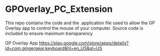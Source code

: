 # GPOverlay_PC_Extension

This repo contains the code and the .application file used to allow the GP Overlay app to control the mouse of your computer.
Source code is included to ensure maximum transparency    

GP Overlay App
https://play.google.com/store/apps/details?id=com.gingergear.keyboard&hl=en_US&gl=US
